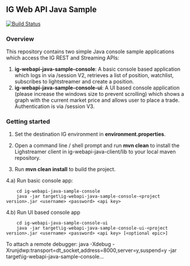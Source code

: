 ## IG Web API Java Sample
[![Build Status](https://travis-ci.org/IG-Group/ig-webapi-java-sample.svg?branch=master)](https://travis-ci.org/IG-Group/ig-webapi-java-sample)

### Overview
This repository contains two simple Java console sample applications which access the IG REST and Streaming APIs:
1) **ig-webapi-java-sample-console**: A basic console based application which logs in via /session V2, retrieves a list of position, watchlist, subscribes to lightstreamer and create a position.
2) **ig-webapi-java-sample-console-ui**: A UI based console application (please increase the windows size to prevent scrolling) which shows a graph with the current market price and allows user to place a trade. Authentication is via /session V3.

### Getting started
1) Set the destination IG environment in **environment.properties**.

2) Open a command line / shell prompt and run **mvn clean** to install the Lighstreamer client in ig-webapi-java-client/lib to your local maven repository.

3) Run **mvn clean install** to build the project.

4.a) Run basic console app:
```
    cd ig-webapi-java-sample-console
    java -jar target\ig-webapi-java-sample-console-<project version>.jar <username> <password> <api key>
```

4.b) Run UI based console app
```
    cd ig-webapi-java-sample-console-ui
    java -jar target\ig-webapi-java-sample-console-ui-<project version>.jar <username> <password> <api key> [<optional epic>]
```

To attach a remote debugger:
    java -Xdebug -Xrunjdwp:transport=dt_socket,address=8000,server=y,suspend=y -jar target\ig-webapi-java-sample-console...
